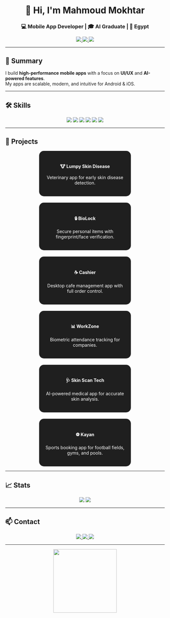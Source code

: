 <!-- Header -->
<h1 align="center">👋 Hi, I'm Mahmoud Mokhtar</h1>
<h3 align="center">💻 Mobile App Developer | 🎓 AI Graduate | 📍 Egypt</h3>

<p align="center">
  <a href="mailto:Mahmoudmokhtar2001@gmail.com">
    <img src="https://img.shields.io/badge/Email-Mahmoudmokhtar2001@gmail.com-red?style=for-the-badge&logo=gmail" />
  </a>
  <a href="https://github.com/Eng-Mahmoud-Mokhtar">
    <img src="https://img.shields.io/badge/GitHub-Profile-black?style=for-the-badge&logo=github" />
  </a>
  <a href="#">
    <img src="https://img.shields.io/badge/LinkedIn-Connect-blue?style=for-the-badge&logo=linkedin" />
  </a>
</p>

---

## 📝 Summary
I build **high-performance mobile apps** with a focus on **UI/UX** and **AI-powered features**.  
My apps are scalable, modern, and intuitive for Android & iOS.

---

## 🛠️ Skills
<div align="center">
  <img src="https://img.shields.io/badge/Flutter-02569B?style=for-the-badge&logo=flutter&logoColor=white" />
  <img src="https://img.shields.io/badge/Dart-0175C2?style=for-the-badge&logo=dart&logoColor=white" />
  <img src="https://img.shields.io/badge/Kotlin-0095D5?style=for-the-badge&logo=kotlin&logoColor=white" />
  <img src="https://img.shields.io/badge/Python-3776AB?style=for-the-badge&logo=python&logoColor=white" />
  <img src="https://img.shields.io/badge/Firebase-FFCA28?style=for-the-badge&logo=firebase&logoColor=black" />
  <img src="https://img.shields.io/badge/Git-000000?style=for-the-badge&logo=git&logoColor=white" />
</div>

---

## 💼 Projects
<div align="center">

<div style="display:flex; flex-wrap:wrap; justify-content:center; gap:20px;">

<div style="background:#1f1f1f; color:white; border-radius:15px; width:250px; padding:20px;">
  <h4>🐮 Lumpy Skin Disease</h4>
  <p>Veterinary app for early skin disease detection.</p>
</div>

<div style="background:#1f1f1f; color:white; border-radius:15px; width:250px; padding:20px;">
  <h4>🔒 BioLock</h4>
  <p>Secure personal items with fingerprint/face verification.</p>
</div>

<div style="background:#1f1f1f; color:white; border-radius:15px; width:250px; padding:20px;">
  <h4>☕ Cashier</h4>
  <p>Desktop cafe management app with full order control.</p>
</div>

<div style="background:#1f1f1f; color:white; border-radius:15px; width:250px; padding:20px;">
  <h4>📊 WorkZone</h4>
  <p>Biometric attendance tracking for companies.</p>
</div>

<div style="background:#1f1f1f; color:white; border-radius:15px; width:250px; padding:20px;">
  <h4>🩺 Skin Scan Tech</h4>
  <p>AI-powered medical app for accurate skin analysis.</p>
</div>

<div style="background:#1f1f1f; color:white; border-radius:15px; width:250px; padding:20px;">
  <h4>⚽ Kayan</h4>
  <p>Sports booking app for football fields, gyms, and pools.</p>
</div>

</div>
</div>

---

## 📈 Stats
<p align="center">
  <img src="https://github-readme-stats.vercel.app/api?username=Eng-Mahmoud-Mokhtar&show_icons=true&theme=radical" />
  <img src="https://github-readme-stats.vercel.app/api/top-langs/?username=Eng-Mahmoud-Mokhtar&layout=compact&theme=radical" />
</p>

---

## 📫 Contact
<div align="center">
  <a href="mailto:Mahmoudmokhtar2001@gmail.com">
    <img src="https://img.shields.io/badge/Email-Contact-red?style=for-the-badge&logo=gmail" />
  </a>
  <a href="https://github.com/Eng-Mahmoud-Mokhtar">
    <img src="https://img.shields.io/badge/GitHub-Profile-black?style=for-the-badge&logo=github" />
  </a>
  <a href="#">
    <img src="https://img.shields.io/badge/LinkedIn-Connect-blue?style=for-the-badge&logo=linkedin" />
  </a>
</div>

---

<p align="center">
  <img src="https://media.giphy.com/media/l0MYt5jPR6QX5pnqM/giphy.gif" width="200" />
</p>
